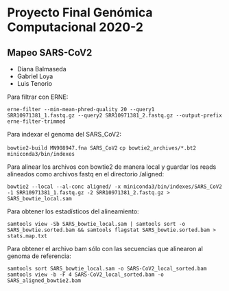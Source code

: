# Proyecto Final Genómica Computacional 2020-2
## Mapeo SARS-CoV2

* Diana Balmaseda
* Gabriel Loya  
* Luis Tenorio



Para filtrar con ERNE:

`erne-filter --min-mean-phred-quality 20 --query1 SRR10971381_1.fastq.gz --query2 SRR10971381_2.fastq.gz --output-prefix erne-filter-trimmed`

Para indexar el genoma del SARS_CoV2:

`bowtie2-build MN908947.fna SARS_CoV2`
`cp bowtie2_archives/*.bt2 miniconda3/bin/indexes`

Para alinear los archivos con bowtie2 de manera local y guardar los reads alineados como archivos fastq en el directorio /aligned:

`bowtie2 --local --al-conc aligned/ -x miniconda3/bin/indexes/SARS_CoV2 -1 SRR10971381_1.fastq.gz -2 SRR10971381_2.fastq.gz > SARS_bowtie_local.sam`

Para obtener los estadísticos del alineamiento:

`samtools view -Sb SARS_bowtie_local.sam | samtools sort -o SARS_bowtie.sorted.bam && samtools flagstat SARS_bowtie.sorted.bam > stats.map.txt`
    
Para obtener el archivo bam sólo con las secuencias que alinearon al genoma de referencia:

`samtools sort SARS_bowtie_local.sam -o SARS-CoV2_local_sorted.bam`
`samtools view -b -F 4 SARS-CoV2_local_sorted.bam -o SARS_aligned_bowtie2.bam`
